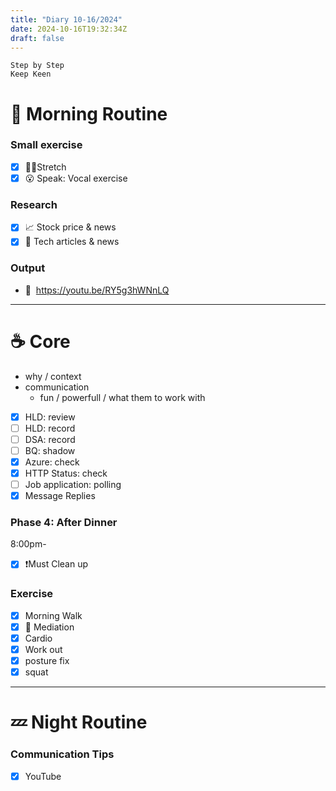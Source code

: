 ```yaml
---
title: "Diary 10-16/2024"  
date: 2024-10-16T19:32:34Z
draft: false
---
```


```tsx
Step by Step
Keep Keen
```

# 🍳 Morning Routine

### Small exercise

- [x]  🧎‍♀️Stretch
- [x]  😮 Speak: Vocal exercise

### Research

- [x]  📈 Stock price & news
- [x]  👾 Tech articles & news

### Output

- 🎥  https://youtu.be/RY5g3hWNnLQ

---

# ☕ Core

- why / context
- communication
    - fun / powerfull / what them to work with
- [x]  HLD: review
- [ ]  HLD: record
- [ ]  DSA: record
- [ ]  BQ: shadow
- [x]  Azure: check
- [x]  HTTP Status: check
- [ ]  Job application: polling
- [x]  Message Replies

### Phase 4: After Dinner

8:00pm-

- [x]  ❗Must Clean up

### Exercise

- [x]  Morning Walk
- [x]  🧘 Mediation
- [x]  Cardio
- [x]  Work out
- [x]  posture fix
- [x]  squat

---

# 💤 Night Routine

### Communication Tips

- [x]  YouTube